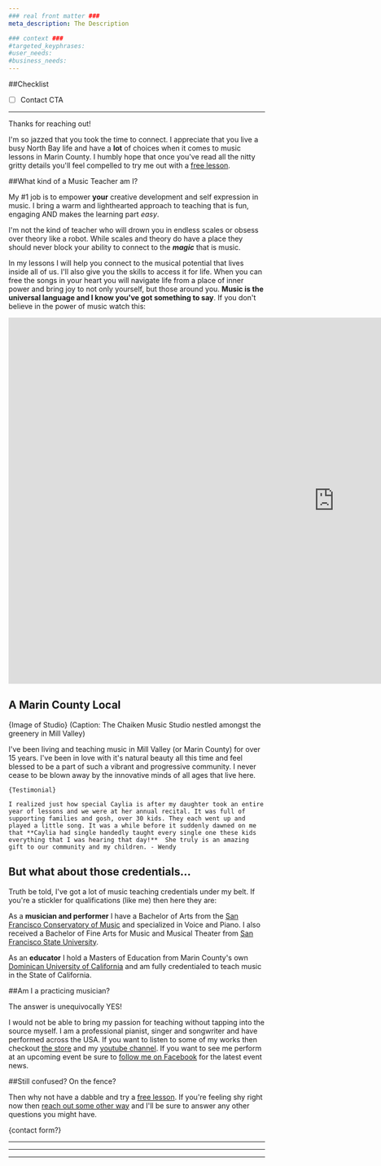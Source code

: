 ```yaml
---
### real front matter ###
meta_description: The Description

### context ###
#targeted_keyphrases:
#user_needs:
#business_needs:
---
```

##Checklist

- [ ] Contact CTA

---

Thanks for reaching out!

I'm so jazzed that you took the time to connect. I appreciate that you live a busy North Bay life and have a **lot** of choices when it comes to music lessons in Marin County. I humbly hope that once you've read all the nitty gritty details you'll feel compelled to try me out with a [free lesson](#).

##What kind of a Music Teacher am I?

My #1 job is to empower **your** creative development and self expression in music. I bring a warm and lighthearted approach to teaching that is fun, engaging AND makes the learning part _easy_.

I'm not the kind of teacher who will drown you in endless scales or obsess over theory like a robot. While scales and theory do have a place they should never block your ability to connect to the _**magic**_ that is music.

In my lessons I will help you connect to the musical potential that lives inside all of us. I'll also give you the skills to access it for life. When you can free the songs in your heart you will navigate life from a place of inner power and bring joy to not only yourself, but those around you. **Music is the universal language and I know you've got something to say**. If you don't believe in the power of music watch this:

<iframe src="https://player.vimeo.com/video/9761188?color=ff9933&byline=0&portrait=0" width="1280" height="720" frameborder="0" webkitallowfullscreen mozallowfullscreen allowfullscreen></iframe>


## A Marin County Local

{Image of Studio} (Caption: The Chaiken Music Studio nestled amongst the greenery in Mill Valley)

I've been living and teaching music in Mill Valley (or Marin County) for over 15 years. I've been in love with it's natural beauty all this time and feel blessed to be a part of such a vibrant and progressive community. I never cease to be blown away by the innovative minds of all ages that live here.

    {Testimonial}

    I realized just how special Caylia is after my daughter took an entire year of lessons and we were at her annual recital. It was full of supporting families and gosh, over 30 kids. They each went up and played a little song. It was a while before it suddenly dawned on me that **Caylia had single handedly taught every single one these kids everything that I was hearing that day!**  She truly is an amazing gift to our community and my children. - Wendy

## But what about those credentials...

Truth be told, I've got a lot of music teaching credentials under my belt. If you're a stickler for qualifications (like me) then here they are:

As a **musician and performer** I have a Bachelor of Arts from the [San Francisco Conservatory of Music](https://sfcm.edu/) and specialized in Voice and Piano. I also received a Bachelor of Fine Arts for Music and Musical Theater from [San Francisco State University](http://music.sfsu.edu/).

As an **educator** I hold a Masters of Education from Marin County's own [Dominican University of California](http://www.dominican.edu/) and am fully credentialed to teach music in the State of California.

##Am I a practicing musician?

The answer is unequivocally YES!

I would not be able to bring my passion for teaching without tapping into the source myself. I am a professional pianist, singer and songwriter and have performed across the USA. If you want to listen to some of my works then checkout [the store](#) and my [youtube channel](#). If you want to see me perform at an upcoming event be sure to [follow me on Facebook](#) for the latest event news.

##Still confused? On the fence?

Then why not have a dabble and try a [free lesson](#). If you're feeling shy right now then [reach out some other way](#) and I'll be sure to answer any other questions you might have.

{contact form?}

---
---
---

<!---
Thru teaching music and sharing my passion for music, I empower my students to expand and grow, learn how to navigate the world from a more centered and powerful space, and bring joy and happiness to their lives and the world by finding their music inside of themselves.
--->



<!---
The Caylia Chaiken Music Studio has a warm approach to teaching that is engaging and makes learning easy. Caylia shares her passion for music and helps guide her students in finding their own music inside themselves, giving them musical skills for life. Caylia uses a variety of piano teaching techniques, facilitating a learning experience from a diverse repertoire of popular, blues, and classical songs. From their first lesson, students will be able to sit down at the piano and play. Caylia’s voice coaching develops and opens the singer’s natural voice, as well as nurturing each student’s personal style.

Caylia Chaiken is a California State credentialed music teacher with a Bachelor of Arts in Music and a Masters in Education. She has taught general music and choral singing in both private and public schools, and has directed many musical theatre programs in the North Bay Area. In her studio, she teaches piano, singing, performance technique and songwriting.  Her varied teaching techniques help guide her students in discovering their own expressions and creativity through music.

Caylia Chaiken is an accomplished professional pianist, singer, and songwriter who loves sharing the joys of learning music with her students of any age.

At the Caylia Chaiken Music Studio
Singing is taught as an extension of one’s natural speaking voice – everyone can sing!
The singer learns breath control, pitch recognition, posture, vocal placement and  performance techniques that will bring their singing to a professional level.
Piano taught in kinesthetic method, featuring the Simply Music® Program, where muscle memory is retained, allowing the student to play a recognizable melody immediately.
The piano student will learn correct hand position, posture, rhythm and musicality, along with innate music theory.

-->
